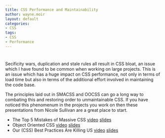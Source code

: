 ```yaml
---
title: CSS Performance and Maintainability
author: wayne.moir
layout: default
categories:
- CSS
tags:
- CSS
- Performance
---
```

# 

Secificity wars, duplication and stale rules all result in CSS bloat, an issue which I have found to be common when working on large projects. This is an issue which has a huge impact on CSS performance, not only in terms of load time but also in terms of the additional effort involved in maintaining the code base.

The principles laid out in SMACSS and OOCSS can go a long way to combating this and restoring order to unmaintainable CSS. If you have noticed this phenomenum in the projects you work on then these presentations from Nicole Sullivan are a great place to start.

*   The Top 5 Mistakes of Massive CSS [video][1] [slides][2]
*   Object Oriented CSS [video][3] [slides][4]
*   Our (CSS) Best Practices Are Killing US [video][5] [slides][6] 

 [1]: http://velocityconf.com/velocity2010/public/schedule/detail/13149
 [2]: http://www.slideshare.net/stubbornella/css-bloat
 [3]: http://www.stubbornella.org/content/2009/03/23/object-oriented-css-video-on-ydn/
 [4]: http://www.slideshare.net/stubbornella/object-oriented-css
 [5]: http://www.stubbornella.org/content/2011/04/28/our-best-practices-are-killing-us/
 [6]: http://www.slideshare.net/stubbornella/our-best-practices-are-killing-us